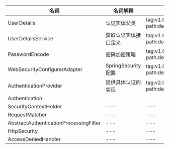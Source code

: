 |名词|名词解释|描述|
|---|---|---|
|UserDetails|认证实体父类|tag:v1.0 path:democode.dao.pojo.AdminUser |
|UserDetailsService|获取认证实体接口定义|tag:v1.0 path:democode.service.AuthService|
|PasswordEncode|密码加密策略|tag:v1.0 path:democode.utils.CustomizeEncoder|
|WebSecurityConfigurerAdapter|SpringSecurity配置|tag:v1.0 path:democode.conf.SecurityConfig|
|AuthenticationProvider|提供具体认证的实现|tag:v2.0 path:democode.provider.SimpleAuthProvider|
|Authentication|||
|SecurityContextHolder|---|---|
|RequestMatcher|---|---|
|AbstractAuthenticationProcessingFilter|---|---|
|HttpSecurity|---|---|
|AccessDeniedHandler|---|---|

